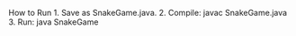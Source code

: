 How to Run
	1.	Save as SnakeGame.java.
	2.	Compile:  javac SnakeGame.java
 	3.	Run:  java SnakeGame
